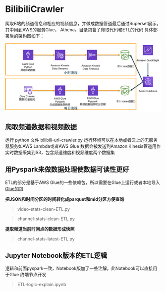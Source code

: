 # BilibiliCrawler

爬取B站的频道信息和相应的视频信息，并做成数据管道最后通过Superset展示。其中用到AWS的服务Glue， Athena。目录包含了爬取代码和ETL的代码
具体部署后的架构图如下：

![image](https://github.com/liuluhe/DataEngineering/blob/master/assets/biliarchitect.png)

## 爬取频道数据和视频数据
运行 python 文件 bilibili-url-crawler.py 
运行环境可以在本地或者云上的无服务器服务如AWS Lambda或者AWS Glue
数据会被发送到Amazon Kinesis管道用作实时数据采集到S3，包含频道维度和视频维度两个数据集

## 用Pyspark来做数据处理使数据可读性更好
ETL的部分是基于AWS Glue的一些依赖包，所以需要在Glue上运行或者本地导入[Glue的包](https://docs.aws.amazon.com/zh_cn/glue/latest/dg/aws-glue-programming-etl-libraries.html)

**把JSON和时间分区的时间转化成parquet和mid分区方便查询**
>video-stats-clean-ETL.py

>channel-stats-clean-ETL.py 

**提取频道当前时间点的数据形成快照**
>channel-stats-latest-ETL.py

## Jupyter Notebook版本的ETL逻辑
逻辑和前面pyspark一致，Notebook版加了一些注解，此Notebook可以直接用于Glue 终端节点开发
>ETL-logic-explain.ipynb


